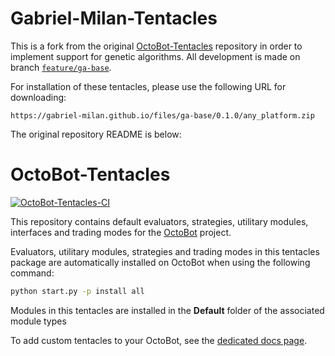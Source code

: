 # Gabriel-Milan-Tentacles

This is a fork from the original [OctoBot-Tentacles](https://github.com/Drakkar-Software/OctoBot-Tentacles) repository in order to implement support for genetic algorithms. All development is made on branch [`feature/ga-base`](https://github.com/gabriel-milan/Gabriel-Milan-Tentacles/tree/feature/ga-base).

For installation of these tentacles, please use the following URL for downloading:

```
https://gabriel-milan.github.io/files/ga-base/0.1.0/any_platform.zip
```

The original repository README is below:

# OctoBot-Tentacles

[![OctoBot-Tentacles-CI](https://github.com/Drakkar-Software/OctoBot-Tentacles/workflows/OctoBot-Tentacles-CI/badge.svg)](https://github.com/Drakkar-Software/OctoBot-Tentacles/actions)

This repository contains default evaluators, strategies, utilitary modules, interfaces and trading modes for the [OctoBot](https://github.com/Drakkar-Software/OctoBot) project.

Evaluators, utilitary modules, strategies and trading modes in this tentacles package are automatically installed on OctoBot when using the following command:
```bash
python start.py -p install all
```

Modules in this tentacles are installed in the **Default** folder of the associated module types

To add custom tentacles to your OctoBot, see the [dedicated docs page](https://docs.octobot.online/pages/Customize-your-OctoBot.html).
